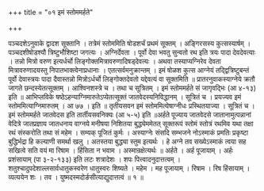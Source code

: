 +++
title = "०१ इमं स्तोममर्हते"

+++

पञ्चदशेऽनुवाके द्वादश सूक्तानि । तत्रेमं स्तोममिति षोडशर्चं प्रथमं सूक्तम् । अङ्गिरसस्य कुत्सस्यार्षम् । पञ्चदशीषोडश्यौ त्रिष्टुभौशिष्टा जगत्यः । अग्निर्देवता । पूर्वो देवा भवतु सुन्वतो रथ इति त्रयः पादा देवदेवत्याः । तन्नो मित्रो वरुण इत्यर्धर्चो लिङ्गोक्तमित्रावरुणादिषड्देवत्यः । अथवा तस्याप्यग्निरेव देवता मित्रावरुणादयस्तु निपातभाक्त्वेनाप्रधानाः । एतत्सर्वमनुक्रान्तम् । इमं षोळश कुत्स आग्नेयं तद्द्वित्रिष्टुबन्तं पूर्वो देवास्त्रयः पादा दैवास्तन्नो मित्रोऽर्धर्चो लिङ्गोक्तदेवतो यद्देवत्यं वा सूक्तमिति ॥ प्रातरनुवाकस्याग्नेये क्रतौ जागते छन्दस्येतत्सूक्तम् । आश्विनशस्त्रे च । तथा च सूत्रितम् । इमं स्तोममर्हते सं जागृवद्भिः (आ ४-१३) इति ॥ आभिप्लविके षष्ठेऽहन्याग्निमारुतेऽप्येतत्सूक्तं जातवेदस्यनिविद्धानम् । सूत्रितं च । प्रयज्यव इमं स्तोममित्याग्निमारुतम् । आ ७७ । इति ॥ तृतीयसवन इमं स्तोममित्येषाग्नीधः प्रस्थितयाज्या । सूत्रितं च । इमं स्तोममर्हते जातवेदस इति तार्तीयसवनिक्यः (आ ५-५) इति ॥अर्हते पूज्याय जातवेदसे जातानामुत्पन्नानां वेदित्रे जातप्रज्ञाय जातधनाय वाग्नये मनीषया निशितया बुद्ध्येममेतत् सूक्तरूपं स्तोमं स्तोत्रं रथमिव यथा तक्षा रथं संस्करोति तथा सं महेम । सम्यक् पूजितं कुर्मः । अस्याग्नेः संसदि सम्भजने नोऽस्माकं प्रमतिः प्रकृष्टा बुद्धिर्भद्रा हि कल्याणी समर्था खलु । अतस्तया बुद्ध्या स्तुम इत्यर्थः । हे अग्ने तव सख्येऽस्माकं त्वया सह सखित्वे सति वयं मा रिषाम । हिंसिता न भवाम । अस्मान्रक्षेत्यर्थः ॥ अर्हते । अर्ह पूजायाम् । अर्हः प्रशंसायाम् (पा ३-२-१३३) इति लटः शत्रादेशः । शपः पित्त्वादनुदात्तत्वम् । शतुश्चादुपदेशाल्लसार्वधातुकस्वरेण धातुस्वरः शिष्यते । महेम । मह पूजायाम् । रिषाम । रिष हिंसायाम् । व्यत्ययेन शः । तव । युष्मदस्मदोर्ङसीत्याद्युदात्तत्वं ॥ १ ॥